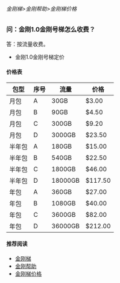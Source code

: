 ###### 金刚梯>金刚帮助>金刚梯价格
### 问：金刚1.0金刚号梯怎么收费？

答：按流量收费。

- 金刚1.0金刚号梯定价



#### 价格表

|包型|序号 |流量 |价格 | 
|------|-------- | ----------- |  ----------- |
|月包|A| 30GB | $3.00 |
|月包|B| 90GB | $4.50 |
|月包|C| 300GB | $9.20 |
|月包|D| 3000GB| $23.50 |
|半年包|A| 180GB | $15.00 |
|半年包|B| 540GB | $22.50 |
|半年包|C| 1800GB |$46.00 |
|半年包|D| 18000GB|$117.50 |
|年包|A| 360GB | $27.00 |
|年包|B| 1080GB | $40.00 |
|年包|C| 3600GB | $82.00 |
|年包|D| 36000GB|$212.00 |



#### 推荐阅读
- [金刚梯](https://github.com/a2zitpro/web/blob/master/dlb.md)
- [金刚帮助](https://github.com/a2zitpro/web/blob/master/list_helpkkvpn.md)
- [金刚梯价格](https://github.com/a2zitpro/web/blob/master/list_kkprice.md)
